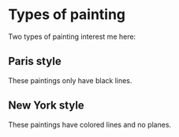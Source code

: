 # Types of painting

Two types of painting interest me here:

## Paris style

These paintings only have black lines.

## New York style

These paintings have colored lines and no planes.
